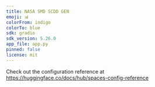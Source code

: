 ```yaml
---
title: NASA SMD SCDD GEN
emoji: 📊
colorFrom: indigo
colorTo: blue
sdk: gradio
sdk_version: 5.26.0
app_file: app.py
pinned: false
license: mit
---
```


Check out the configuration reference at https://huggingface.co/docs/hub/spaces-config-reference